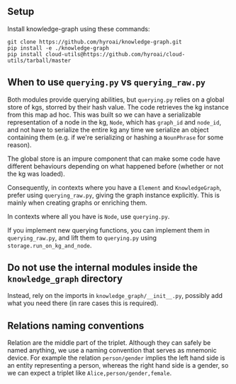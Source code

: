 ## Setup

Install knowledge-graph using these commands:

```
git clone https://github.com/hyroai/knowledge-graph.git
pip install -e ./knowledge-graph
pip install cloud-utils@https://github.com/hyroai/cloud-utils/tarball/master
```

## When to use `querying.py` vs `querying_raw.py`

Both modules provide querying abilities, but `querying.py` relies on a global store of kgs, storred by their hash value. The code retrieves the kg instance from this map ad hoc. This was built so we can have a serializable representation of a node in the kg, `Node`, which has `graph_id` and `node_id`, and not have to serialize the entire kg any time we serialize an object containing them (e.g. if we're serializing or hashing a `NounPhrase` for some reason).

The global store is an impure component that can make some code have different behaviours depending on what happened before (whether or not the kg was loaded).

Consequently, in contexts where you have a `Element` and `KnowledgeGraph`, prefer using `querying_raw.py`, giving the graph instance explicitly. This is mainly when creating graphs or enriching them.

In contexts where all you have is `Node`, use `querying.py`.

If you implement new querying functions, you can implement them in `querying_raw.py`, and lift them to `querying.py` using `storage.run_on_kg_and_node`.

## Do not use the internal modules inside the `knowledge_graph` directory

Instead, rely on the imports in `knowledge_graph/__init__.py`, possibly add what you need there (in rare cases this is required).

## Relations naming conventions

Relation are the middle part of the triplet. Although they can safely be named anything, we use a naming convention that serves as mnemonic device. For example the relation `person/gender` implies the left hand side is an entity representing a person, whereas the right hand side is a gender, so we can expect a triplet like `Alice,person/gender,female`.
